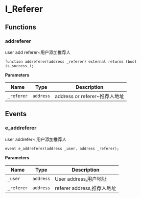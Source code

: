 # I_Referer

## Functions
### addreferer

user add referer~用户添加推荐人


```solidity
function addreferer(address _referer) external returns (bool is_success_);
```
**Parameters**

|Name|Type|Description|
|----|----|-----------|
|`_referer`|`address`|  address or referer~推荐人地址|


## Events
### e_addreferer
user addrefer~ 用户添加推荐人


```solidity
event e_addreferer(address _user, address _referer);
```

**Parameters**

|Name|Type|Description|
|----|----|-----------|
|`_user`|`address`|User address,用户地址|
|`_referer`|`address`|referer address,推荐人地址|


